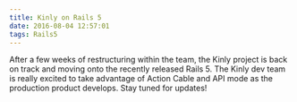 ```yaml
---
title: Kinly on Rails 5
date: 2016-08-04 12:57:01
tags: Rails5
---
```


After a few weeks of restructuring within the team, the Kinly project is back on
track and moving onto the recently released Rails 5. The Kinly dev team is really
excited to take advantage of Action Cable and API mode as the production product develops.
Stay tuned for updates!
